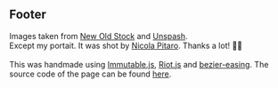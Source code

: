 <h2 style="display: hidden;">Footer</h2>

Images taken from [New Old Stock](nos.twnsnd.co) and [Unspash](unsplash.com).<br />
Except my portait. It was shot by [Nicola Pitaro](http://nicolapitaro.ch/indexcs.php). Thanks a lot! 🎉🎉<br /><br />
This was handmade using [Immutable.js](https://facebook.github.io/immutable-js/), [Riot.js](http://riotjs.com/) and [bezier-easing](https://github.com/gre/bezier-easing). The source code of the page can be found [here](https://github.com/Kriegslustig/lucaschmid.net/blob/master/client/resume.js).<br />


